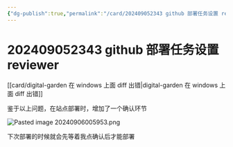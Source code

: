 ```yaml
---
{"dg-publish":true,"permalink":"/card/202409052343 github 部署任务设置 reviewer/","noteIcon":"2","created":"2024-09-05T23:43:25+08:00","updated":"2024-09-06T01:00:40+08:00"}
---
```



# 202409052343 github 部署任务设置 reviewer

[[card/digital-garden 在 windows 上面 diff 出错\|digital-garden 在 windows 上面 diff 出错]]

鉴于以上问题，在站点部署时，增加了一个确认环节


![Pasted image 20240906005953.png](/img/user/attachs/Pasted%20image%2020240906005953.png)

下次部署的时候就会先等着我点确认后才能部署
